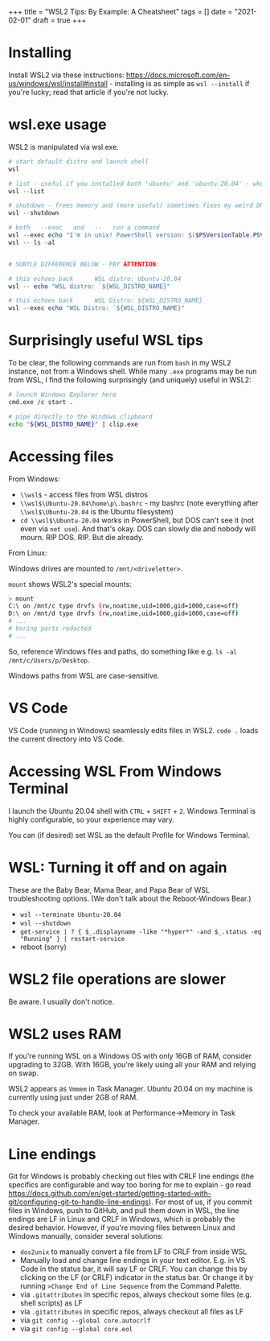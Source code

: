 +++
title = "WSL2 Tips: By Example: A Cheatsheet"
tags = []
date = "2021-02-01"
draft = true
+++

# Installing

Install WSL2 via these instructions: https://docs.microsoft.com/en-us/windows/wsl/install#install - installing is as simple as `wsl --install` if you're lucky; read that article if you're not lucky.

# wsl.exe usage

WSL2 is manipulated via wsl.exe.

```powershell
# start default distro and launch shell
wsl

# list - useful if you installed both 'ubuntu' and 'ubuntu-20.04' - whoops - anyway if so, get rid of one
wsl --list

# shutdown - frees memory and (more useful) sometimes fixes my weird DNS issues
wsl --shutdown

# both   --exec   and   --   run a command
wsl --exec echo "I'm in unix! PowerShell version: $($PSVersionTable.PSVersion) (evaluated in PowerShell)"
wsl -- ls -al


# SUBTLE DIFFERENCE BELOW - PAY ATTENTION:

# this echoes back      WSL distro: Ubuntu-20.04
wsl -- echo "WSL distro: `${WSL_DISTRO_NAME}"

# this echoes back      WSL Distro: ${WSL_DISTRO_NAME}
wsl --exec echo "WSL Distro: `${WSL_DISTRO_NAME}"
```

# Surprisingly useful WSL tips

To be clear, the following commands are run from `bash` in my WSL2 instance, not from a Windows shell. While many `.exe` programs may be run from WSL, I find the following surprisingly (and uniquely) useful in WSL2:

```bash
# launch Windows Explorer here
cmd.exe /c start .

# pipe directly to the Windows clipboard
echo "${WSL_DISTRO_NAME}" | clip.exe
```

# Accessing files

From Windows:

- `\\wsl$` - access files from WSL distros
- `\\wsl$\Ubuntu-20.04\home\p\.bashrc` - my bashrc (note everything after `\\wsl$\Ubuntu-20.04` is the Ubuntu filesystem)
- `cd \\wsl$\Ubuntu-20.04` works in PowerShell, but DOS can't see it (not even via `net use`). And that's okay. DOS can slowly die and nobody will mourn. RIP DOS. RIP. But die already.

From Linux:

Windows drives are mounted to `/mnt/<driveletter>`.

`mount` shows WSL2's special mounts:

```bash
> mount
C:\ on /mnt/c type drvfs (rw,noatime,uid=1000,gid=1000,case=off)
D:\ on /mnt/d type drvfs (rw,noatime,uid=1000,gid=1000,case=off)
# ...
# boring parts redacted
# ...
```

So, reference Windows files and paths, do something like e.g. `ls -al /mnt/c/Users/p/Desktop`.

Windows paths from WSL are case-sensitive.

# VS Code

VS Code (running in Windows) seamlessly edits files in WSL2. `code .` loads the current directory into VS Code.

# Accessing WSL From Windows Terminal

I launch the Ubuntu 20.04 shell with `CTRL` + `SHIFT` + `2`. Windows Terminal is highly configurable, so your experience may vary.

You can (if desired) set WSL as the default Profile for Windows Terminal.

# WSL: Turning it off and on again

These are the Baby Bear, Mama Bear, and Papa Bear of WSL troubleshooting options. (We don't talk about the Reboot-Windows Bear.)

- `wsl --terminate Ubuntu-20.04`
- `wsl --shutdown`
- `get-service | ? { $_.displayname -like "*hyper*" -and $_.status -eq "Running" } | restart-service`
- reboot (sorry)

# WSL2 file operations are slower

Be aware. I usually don't notice.

# WSL2 uses RAM

If you're running WSL on a Windows OS with only 16GB of RAM, consider upgrading to 32GB. With 16GB, you're likely using all your RAM and relying on swap.

WSL2 appears as `Vmmem` in Task Manager. Ubuntu 20.04 on my machine is currently using just under 2GB of RAM.

To check your available RAM, look at Performance->Memory in Task Manager.

# Line endings

Git for Windows is probably checking out files with CRLF line endings (the specifics are configurable and way too boring for me to explain - go read https://docs.github.com/en/get-started/getting-started-with-git/configuring-git-to-handle-line-endings). For most of us, if you commit files in Windows, push to GitHub, and pull them down in WSL, the line endings are LF in Linux and CRLF in Windows, which is probably the desired behavior. However, if you're moving files between Linux and Windows manually, consider several solutions:

- `dos2unix` to manually convert a file from LF to CRLF from inside WSL
- Manually load and change line endings in your text editor. E.g. in VS Code in the status bar, it will say LF or CRLF. You can change this by clicking on the LF (or CRLF) indicator in the status bar. Or change it by running `>Change End of Line Sequence` from the Command Palette.
- via `.gitattributes` in specific repos, always checkout some files (e.g. shell scripts) as LF
- via `.gitattributes` in specific repos, always checkout all files as LF
- via `git config --global core.autocrlf`
- via `git config --global core.eol`
